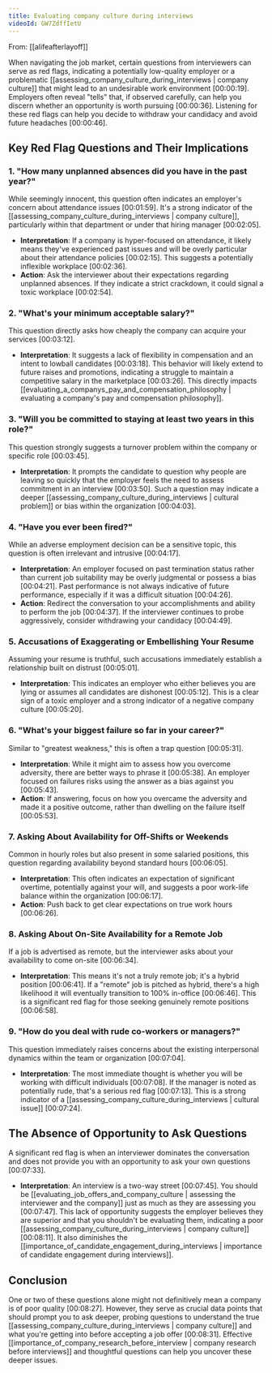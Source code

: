 ```yaml
---
title: Evaluating company culture during interviews
videoId: GW7ZdffIetU
---
```


From: [[alifeafterlayoff]] <br/> 

When navigating the job market, certain questions from interviewers can serve as red flags, indicating a potentially low-quality employer or a problematic [[assessing_company_culture_during_interviews | company culture]] that might lead to an undesirable work environment <a class="yt-timestamp" data-t="00:00:19">[00:00:19]</a>. Employers often reveal "tells" that, if observed carefully, can help you discern whether an opportunity is worth pursuing <a class="yt-timestamp" data-t="00:00:36">[00:00:36]</a>. Listening for these red flags can help you decide to withdraw your candidacy and avoid future headaches <a class="yt-timestamp" data-t="00:00:46">[00:00:46]</a>.

## Key Red Flag Questions and Their Implications

### 1. "How many unplanned absences did you have in the past year?"
While seemingly innocent, this question often indicates an employer's concern about attendance issues <a class="yt-timestamp" data-t="00:01:59">[00:01:59]</a>. It's a strong indicator of the [[assessing_company_culture_during_interviews | company culture]], particularly within that department or under that hiring manager <a class="yt-timestamp" data-t="00:02:05">[00:02:05]</a>.

*   **Interpretation**: If a company is hyper-focused on attendance, it likely means they've experienced past issues and will be overly particular about their attendance policies <a class="yt-timestamp" data-t="00:02:15">[00:02:15]</a>. This suggests a potentially inflexible workplace <a class="yt-timestamp" data-t="00:02:36">[00:02:36]</a>.
*   **Action**: Ask the interviewer about their expectations regarding unplanned absences. If they indicate a strict crackdown, it could signal a toxic workplace <a class="yt-timestamp" data-t="00:02:54">[00:02:54]</a>.

### 2. "What's your minimum acceptable salary?"
This question directly asks how cheaply the company can acquire your services <a class="yt-timestamp" data-t="00:03:12">[00:03:12]</a>.

*   **Interpretation**: It suggests a lack of flexibility in compensation and an intent to lowball candidates <a class="yt-timestamp" data-t="00:03:18">[00:03:18]</a>. This behavior will likely extend to future raises and promotions, indicating a struggle to maintain a competitive salary in the marketplace <a class="yt-timestamp" data-t="00:03:26">[00:03:26]</a>. This directly impacts [[evaluating_a_companys_pay_and_compensation_philosophy | evaluating a company's pay and compensation philosophy]].

### 3. "Will you be committed to staying at least two years in this role?"
This question strongly suggests a turnover problem within the company or specific role <a class="yt-timestamp" data-t="00:03:45">[00:03:45]</a>.

*   **Interpretation**: It prompts the candidate to question why people are leaving so quickly that the employer feels the need to assess commitment in an interview <a class="yt-timestamp" data-t="00:03:50">[00:03:50]</a>. Such a question may indicate a deeper [[assessing_company_culture_during_interviews | cultural problem]] or bias within the organization <a class="yt-timestamp" data-t="00:04:03">[00:04:03]</a>.

### 4. "Have you ever been fired?"
While an adverse employment decision can be a sensitive topic, this question is often irrelevant and intrusive <a class="yt-timestamp" data-t="00:04:17">[00:04:17]</a>.

*   **Interpretation**: An employer focused on past termination status rather than current job suitability may be overly judgmental or possess a bias <a class="yt-timestamp" data-t="00:04:21">[00:04:21]</a>. Past performance is not always indicative of future performance, especially if it was a difficult situation <a class="yt-timestamp" data-t="00:04:26">[00:04:26]</a>.
*   **Action**: Redirect the conversation to your accomplishments and ability to perform the job <a class="yt-timestamp" data-t="00:04:37">[00:04:37]</a>. If the interviewer continues to probe aggressively, consider withdrawing your candidacy <a class="yt-timestamp" data-t="00:04:49">[00:04:49]</a>.

### 5. Accusations of Exaggerating or Embellishing Your Resume
Assuming your resume is truthful, such accusations immediately establish a relationship built on distrust <a class="yt-timestamp" data-t="00:05:01">[00:05:01]</a>.

*   **Interpretation**: This indicates an employer who either believes you are lying or assumes all candidates are dishonest <a class="yt-timestamp" data-t="00:05:12">[00:05:12]</a>. This is a clear sign of a toxic employer and a strong indicator of a negative company culture <a class="yt-timestamp" data-t="00:05:20">[00:05:20]</a>.

### 6. "What's your biggest failure so far in your career?"
Similar to "greatest weakness," this is often a trap question <a class="yt-timestamp" data-t="00:05:31">[00:05:31]</a>.

*   **Interpretation**: While it might aim to assess how you overcome adversity, there are better ways to phrase it <a class="yt-timestamp" data-t="00:05:38">[00:05:38]</a>. An employer focused on failures risks using the answer as a bias against you <a class="yt-timestamp" data-t="00:05:43">[00:05:43]</a>.
*   **Action**: If answering, focus on how you overcame the adversity and made it a positive outcome, rather than dwelling on the failure itself <a class="yt-timestamp" data-t="00:05:53">[00:05:53]</a>.

### 7. Asking About Availability for Off-Shifts or Weekends
Common in hourly roles but also present in some salaried positions, this question regarding availability beyond standard hours <a class="yt-timestamp" data-t="00:06:05">[00:06:05]</a>.

*   **Interpretation**: This often indicates an expectation of significant overtime, potentially against your will, and suggests a poor work-life balance within the organization <a class="yt-timestamp" data-t="00:06:17">[00:06:17]</a>.
*   **Action**: Push back to get clear expectations on true work hours <a class="yt-timestamp" data-t="00:06:26">[00:06:26]</a>.

### 8. Asking About On-Site Availability for a Remote Job
If a job is advertised as remote, but the interviewer asks about your availability to come on-site <a class="yt-timestamp" data-t="00:06:34">[00:06:34]</a>.

*   **Interpretation**: This means it's not a truly remote job; it's a hybrid position <a class="yt-timestamp" data-t="00:06:41">[00:06:41]</a>. If a "remote" job is pitched as hybrid, there's a high likelihood it will eventually transition to 100% in-office <a class="yt-timestamp" data-t="00:06:46">[00:06:46]</a>. This is a significant red flag for those seeking genuinely remote positions <a class="yt-timestamp" data-t="00:06:58">[00:06:58]</a>.

### 9. "How do you deal with rude co-workers or managers?"
This question immediately raises concerns about the existing interpersonal dynamics within the team or organization <a class="yt-timestamp" data-t="00:07:04">[00:07:04]</a>.

*   **Interpretation**: The most immediate thought is whether you will be working with difficult individuals <a class="yt-timestamp" data-t="00:07:08">[00:07:08]</a>. If the manager is noted as potentially rude, that's a serious red flag <a class="yt-timestamp" data-t="00:07:13">[00:07:13]</a>. This is a strong indicator of a [[assessing_company_culture_during_interviews | cultural issue]] <a class="yt-timestamp" data-t="00:07:24">[00:07:24]</a>.

## The Absence of Opportunity to Ask Questions

A significant red flag is when an interviewer dominates the conversation and does not provide you with an opportunity to ask your own questions <a class="yt-timestamp" data-t="00:07:33">[00:07:33]</a>.

*   **Interpretation**: An interview is a two-way street <a class="yt-timestamp" data-t="00:07:45">[00:07:45]</a>. You should be [[evaluating_job_offers_and_company_culture | assessing the interviewer and the company]] just as much as they are assessing you <a class="yt-timestamp" data-t="00:07:47">[00:07:47]</a>. This lack of opportunity suggests the employer believes they are superior and that you shouldn't be evaluating them, indicating a poor [[assessing_company_culture_during_interviews | company culture]] <a class="yt-timestamp" data-t="00:08:11">[00:08:11]</a>. It also diminishes the [[importance_of_candidate_engagement_during_interviews | importance of candidate engagement during interviews]].

## Conclusion

One or two of these questions alone might not definitively mean a company is of poor quality <a class="yt-timestamp" data-t="00:08:27">[00:08:27]</a>. However, they serve as crucial data points that should prompt you to ask deeper, probing questions to understand the true [[assessing_company_culture_during_interviews | company culture]] and what you're getting into before accepting a job offer <a class="yt-timestamp" data-t="00:08:31">[00:08:31]</a>. Effective [[importance_of_company_research_before_interview | company research before interviews]] and thoughtful questions can help you uncover these deeper issues.